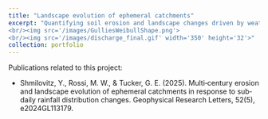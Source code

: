 ```yaml
---
title: "Landscape evolution of ephemeral catchments"
excerpt: "Quantifying soil erosion and landscape changes driven by weather variability 
<br/><img src='/images/GulliesWeibullShape.png'>
<br/><img src='/images/discharge_final.gif' width='350' height='32'>"
collection: portfolio
---
```


Publications related to this project:
- Shmilovitz, Y., Rossi, M. W., & Tucker, G. E. (2025). Multi‐century erosion and landscape evolution of ephemeral catchments in response to sub‐daily rainfall distribution changes. Geophysical Research Letters, 52(5), e2024GL113179.

